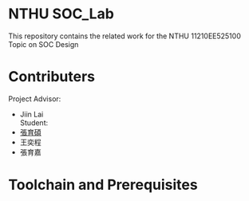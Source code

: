 # NTHU SOC_Lab
This repository contains the related work for the NTHU 11210EE525100 Topic on SOC Design

# Contributers
Project Advisor: 
- Jiin Lai  
Student:
- [張育碩](https://github.com/SamChang03)
- 王奕程
- 張育嘉

# Toolchain and Prerequisites

